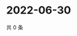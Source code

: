 # 2022-06-30

共 0 条

<!-- BEGIN WEIBO -->
<!-- 最后更新时间 Thu Jun 30 2022 08:25:47 GMT+0800 (China Standard Time) -->

<!-- END WEIBO -->
